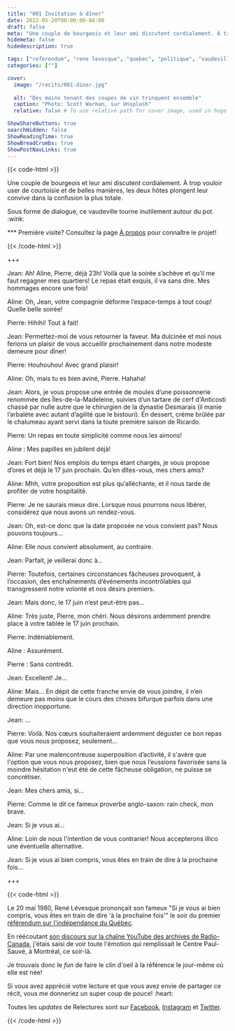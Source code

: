 ```yaml
---
title: "001 Invitation à dîner"
date: 2022-05-20T00:00:00-04:00
draft: false
meta: "Une couple de bourgeois et leur ami discutent cordialement. À trop vouloir user de courtoisie et de belles manières, les deux hôtes plongent leur convive dans la confusion la plus totale."
hidemeta: false
hidedescription: true

tags: ["referendum", "rene levesque", "quebec", "politique", "vaudeville"]
categories: [""]

cover:
  image: "/recits/001-diner.jpg"
  
  alt: "Des mains tenant des coupes de vin trinquent ensemble"
  caption: "Photo: Scott Warman, sur Unsplash"
  relative: false # To use relative path for cover image, used in hugo Page-bundles

ShowShareButtons: true
searchHidden: false
ShowReadingTime: true
ShowBreadCrumbs: true
ShowPostNavLinks: true
---
```

{{< code-html >}} 
<div class="contexte">
<p>Une couple de bourgeois et leur ami discutent cordialement. À trop vouloir user de courtoisie et de belles manières, les deux hôtes plongent leur convive dans la confusion la plus totale.</p>
<p>Sous forme de dialogue, ce vaudeville tourne inutilement autour du pot. :wink:</p>
<p>*** Première visite? Consultez la page <a href="/apropos" target="_blank">À propos</a> pour connaître le projet!</p>

</div>
{{< /code-html >}}

+++

Jean: Ah! Aline, Pierre, déjà 23h! Voilà que la soirée s’achève et qu’il me faut regagner mes quartiers! Le repas était exquis, il va sans dire. Mes hommages encore une fois!

Aline: Oh, Jean, votre compagnie déforme l’espace-temps à tout coup! Quelle belle soirée!

Pierre: Hihihi! Tout à fait!

Jean: Permettez-moi de vous retourner la faveur. Ma dulcinée et moi nous ferions un plaisir de vous accueillir prochainement dans notre modeste demeure pour dîner! 

Pierre: Houhouhou! Avec grand plaisir!

Aline: Oh, mais tu es bien aviné, Pierre. Hahaha!

Jean: Alors, je vous propose une entrée de moules d’une poissonnerie renommée des Îles-de-la-Madeleine, suivies d’un tartare de cerf d'Anticosti chassé par nulle autre que le chirurgien de la dynastie Desmarais (il manie l’arbalète avec autant d’agilité que le bistouri). En dessert, crème brûlée par le chalumeau ayant servi dans la toute première saison de Ricardo.

Pierre: Un repas en toute simplicité comme nous les aimons!

Aline : Mes papilles en jubilent déjà!

Jean: Fort bien! Nos emplois du temps étant chargés, je vous propose d’ores et déjà le 17 juin prochain. Qu’en dîtes-vous, mes chers amis?

Aline: Mhh, votre proposition est plus qu’alléchante, et il nous tarde de profiter de votre hospitalité.

Pierre: Je ne saurais mieux dire. Lorsque nous pourrons nous libérer, considérez que nous avons un rendez-vous.

Jean: Oh, est-ce donc que la date proposée ne vous convient pas? Nous pouvons toujours…

Aline: Elle nous convient absolument, au contraire. 

Jean: Parfait, je veillerai donc à…

Pierre: Toutefois, certaines circonstances fâcheuses provoquent, à l’occasion, des enchaînements d’événements incontrôlables qui transgressent notre volonté et nos désirs premiers.

Jean: Mais donc, le 17 juin n’est peut-être pas…

Aline: Très juste, Pierre, mon chéri. Nous désirons ardemment prendre place à votre tablée le 17 juin prochain.

Pierre: Indéniablement.

Aline : Assurément.

Pierre : Sans contredit.

Jean: Excellent! Je…

Aline: Mais… En dépit de cette franche envie de vous joindre, il n’en demeure pas moins que le cours des choses bifurque parfois dans une direction inopportune.

Jean: …

Pierre: Voilà. Nos cœurs souhaiteraient ardemment déguster ce bon repas que vous nous proposez, seulement…

Aline: Par une malencontreuse superposition d’activité, il s'avère que l'option que vous nous proposez, bien que nous l’eussions favorisée sans la moindre hésitation n'eut été de cette fâcheuse obligation, ne puisse se concrétiser.

Jean: Mes chers amis, si…

Pierre: Comme le dit ce fameux proverbe anglo-saxon: rain check, mon brave.

Jean: Si je vous ai…

Aline: Loin de nous l'intention de vous contrarier! Nous accepterons illico une éventuelle alternative.

Jean: Si je vous ai bien compris, vous êtes en train de dire à la prochaine fois…


+++

{{< code-html >}} 
<div class="contexte">
<p>Le 20 mai 1980, René Lévesque prononçait son fameux "Si je vous ai bien compris, vous êtes en train de dire 'à la prochaine fois'" le soir du premier <a href="https://www.thecanadianencyclopedia.ca/fr/article/referendum-du-quebec-1980" target="_blank">référendum sur l'indépendance du Québec</a>.</p>
<p>En réécoutant <a href="https://www.youtube.com/watch?v=Xe4NHkDK2bM" target="_blank">son discours sur la chaîne YouTube des archives de Radio-Canada</a>, j'étais saisi de voir toute l'émotion qui remplissait le Centre Paul-Sauvé, à Montréal, ce soir-là.</p>
<p>Je trouvais donc le <em>fun</em> de faire le clin d'oeil à la référence le jour-même où elle est née!</p>
<p>Si vous avez apprécié votre lecture et que vous avez envie de partager ce récit, vous me donneriez un super coup de pouce! :heart:</p>

<p>Toutes les <em>updates</em> de Relectures sont sur <a href="https://www.facebook.com/relectures.ca" target="_blank">Facebook</a>, <a href="https://www.instagram.com/relectures/" target="_blank">Instagram</a> et <a href="https://twitter.com/relectures_" target="_blank">Twitter</a>.</p>
</div>
{{< /code-html >}}